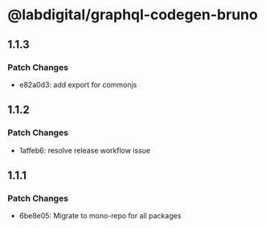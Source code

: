 # @labdigital/graphql-codegen-bruno

## 1.1.3

### Patch Changes

- e82a0d3: add export for commonjs

## 1.1.2

### Patch Changes

- 1affeb6: resolve release workflow issue

## 1.1.1

### Patch Changes

- 6be8e05: Migrate to mono-repo for all packages

